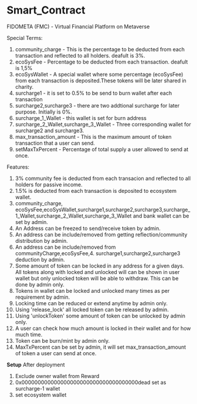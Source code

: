 # Smart_Contract
FIDOMETA (FMC) - Virtual Financial Platform on Metaverse

Special Terms:
1. community_charge - This is the percentage to be deducted from each transaction and reflected to all holders. deafult is 3%.
2. ecoSysFee  - Percentage to be deducted from each transaction. deafult is 1,5%
3. ecoSysWallet - A special wallet where some percentage (ecoSysFee) from each transaction is deposited.These tokens will be later shared in charity.
4. surcharge1 - it is set to 0.5% to be send to burn wallet after each transaction
5. surcharge2,surcharge3 - there are two addtional surcharge for later purpose. Initially is 0%.
6. surcharge_1_Wallet - this wallet is set for burn address
7. surcharge_2_Wallet,surcharge_3_Wallet - Three corresponding wallet for surcharge2 and surcharge3.
8. max_transaction_amount - This is the maximum amount of token transaction that a user can send.
9. setMaxTxPercent - Percentage of total supply a user allowed to send at once.

Features:

1. 3% community fee is deducted from each transacion and reflected to all holders for passive income.
2. 1.5% is deducted from each transaction is deposited to ecosystem wallet.
3. community_charge, ecoSysFee,ecoSysWallet,surcharge1,surcharge2,surcharge3,surcharge_1_Wallet,surcharge_2_Wallet,surcharge_3_Wallet and bank wallet can be set by admin.
4. An Address can be freezed to send/receive token by admin.
5. An address can be include/removed from getting reflection/community distribution by admin.
6. An address can be include/removed from communityCharge,ecoSysFee,4. surcharge1,surcharge2,surcharge3 deduction by admin.
7. Some amount of token can be locked in any address for a given days. All tokens along with locked and unlocked will can be shown in user wallet but only unlocked token will be able to withdraw. This can be done by admin only.
8. Tokens in wallet can be locked and unlocked many times as per requirement by admin.
9. Locking time can be reduced or extend anytime by admin only.
10. Using 'release_lock' all locked token can be released by admin.
11. Using 'unlockToken' some amount of token can be unlocked by admin only.
12. A user can check how much amount is locked in their wallet and for how much time.
13. Token can be burn/mint by admin only.
14. MaxTxPercent can be set by admin, it will set max_transaction_amount of token a user can send at once. 


**Setup**
After deployment
1. Exclude owner wallet from Reward
2. 0x000000000000000000000000000000000000dead set as surcharge-1 wallet
3. set ecosystem wallet
